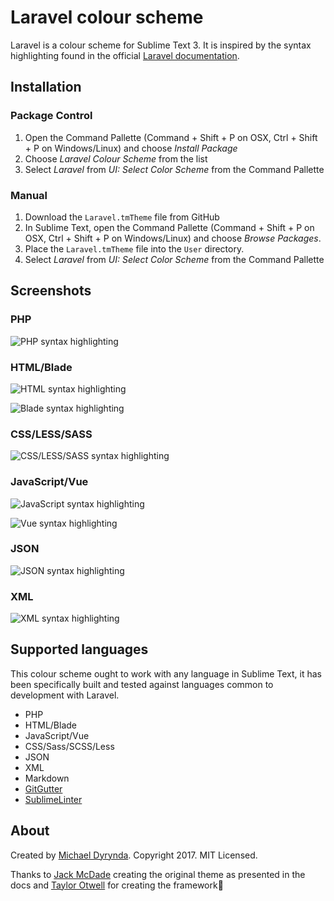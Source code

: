 # Laravel colour scheme

Laravel is a colour scheme for Sublime Text 3. It is inspired by the syntax highlighting found in the official [Laravel documentation](https://laravel.com/docs).

## Installation

### Package Control

1. Open the Command Pallette (Command + Shift + P on OSX, Ctrl + Shift + P on Windows/Linux) and choose *Install Package*
2. Choose *Laravel Colour Scheme* from the list
3. Select *Laravel* from *UI: Select Color Scheme* from the Command Pallette

### Manual

1. Download the `Laravel.tmTheme` file from GitHub
2. In Sublime Text, open the Command Pallette (Command + Shift + P on OSX, Ctrl + Shift + P on Windows/Linux) and choose *Browse Packages*.
3. Place the `Laravel.tmTheme` file into the `User` directory.
4. Select *Laravel* from *UI: Select Color Scheme* from the Command Pallette

## Screenshots

### PHP

![PHP syntax highlighting](/previews/php.png)

### HTML/Blade

![HTML syntax highlighting](/previews/html.png)

![Blade syntax highlighting](/previews/blade.png)

### CSS/LESS/SASS

![CSS/LESS/SASS syntax highlighting](/previews/scss.png)

### JavaScript/Vue

![JavaScript syntax highlighting](/previews/javascript.png)

![Vue syntax highlighting](/previews/vue.png)

### JSON

![JSON syntax highlighting](/previews/json.png)

### XML

![XML syntax highlighting](/previews/xml.png)

## Supported languages

This colour scheme ought to work with any language in Sublime Text, it has been specifically built and tested against languages common to development with Laravel.

* PHP
* HTML/Blade
* JavaScript/Vue
* CSS/Sass/SCSS/Less
* JSON
* XML
* Markdown
* [GitGutter](https://packagecontrol.io/packages/GitGutter)
* [SublimeLinter](https://packagecontrol.io/packages/SublimeLinter)

## About

Created by [Michael Dyrynda](https://twitter.com/michaeldyrynda). Copyright 2017. MIT Licensed.

Thanks to [Jack McDade](https://twitter.com/jackmcdade) creating the original theme as presented in the docs and [Taylor Otwell](https://twitter.com/taylorotwell) for creating the framework💖
